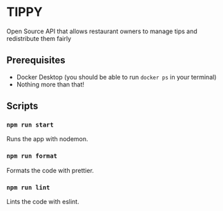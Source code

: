 # TIPPY

Open Source API that allows restaurant owners to manage tips and redistribute them fairly

## Prerequisites

- Docker Desktop (you should be able to run `docker ps` in your terminal)
- Nothing more than that!

## Scripts

### `npm run start`

Runs the app with nodemon.

### `npm run format`

Formats the code with prettier.

### `npm run lint`

Lints the code with eslint.
